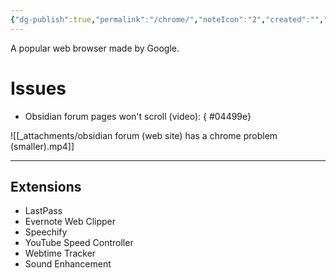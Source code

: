 ```yaml
---
{"dg-publish":true,"permalink":"/chrome/","noteIcon":"2","created":"","updated":""}
---
```


A popular web browser made by Google.

# Issues

- Obsidian forum pages won't scroll (video):
{ #04499e}


![[_attachments/obsidian forum (web site) has a chrome problem (smaller).mp4]]

---
## Extensions

- LastPass
- Evernote Web Clipper
- Speechify
- YouTube Speed Controller
- Webtime Tracker
- Sound Enhancement